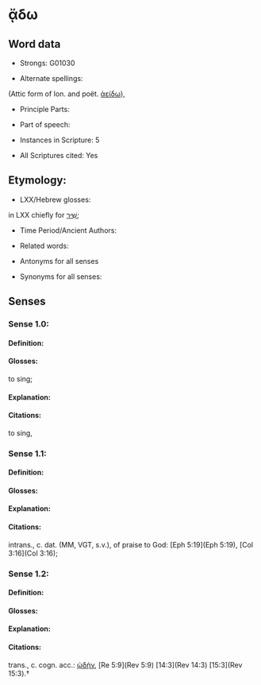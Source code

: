 # ᾄδω

<!-- Status: S2=NeedsEdits -->
<!-- Lexica used for edits:   -->

## Word data

* Strongs: G01030

* Alternate spellings:

(Attic form of Ion. and poët. [ἀείδω]()), 

* Principle Parts: 


* Part of speech: 


* Instances in Scripture: 5

* All Scriptures cited: Yes

## Etymology: 


* LXX/Hebrew glosses: 

in LXX chiefly for [שִׁיר](//en-uhl/H7892);

* Time Period/Ancient Authors: 


* Related words: 

* Antonyms for all senses

* Synonyms for all senses: 


## Senses 


### Sense  1.0: 

#### Definition: 

#### Glosses: 

to sing; 

#### Explanation: 


#### Citations: 

to sing,

### Sense  1.1: 

#### Definition: 


#### Glosses:



#### Explanation:



#### Citations: 

intrans., c. dat. (MM, VGT, s.v.), of praise to God: [Eph 5:19](Eph 5:19), [Col 3:16](Col 3:16); 

### Sense  1.2: 

#### Definition: 


#### Glosses:



#### Explanation:



#### Citations: 

trans., c. cogn. acc.: [ᾠδὴν](), [Re 5:9](Rev 5:9) [14:3](Rev 14:3) [15:3](Rev 15:3).†
